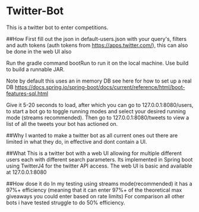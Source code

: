 # Twitter-Bot
This is a twitter bot to enter competitions.

##How
First fill out the json in default-users.json with your query's, filters and auth tokens (auth tokens from https://apps.twitter.com/), this can also be done in the web UI also

Run the gradle command bootRun to run it on the local machine. Use build to build a runnable JAR. 

Note by default this uses an in memory DB see here for how to set up a real DB https://docs.spring.io/spring-boot/docs/current/reference/html/boot-features-sql.html

Give it 5-20 seconds to load, after which you can go to 127.0.0.1:8080/users, to start a bot go to toggle running modes and select your desired running mode  (streams recommended).
Then go to 127.0.0.1:8080/tweets to view a list of all the tweets your bot has actioned on.

##Why
I wanted to make a twitter bot as all current ones out there are limited in what they do, in effective and dont contain a UI.

##What
This is a twitter bot with a web UI allowing for multiple different users each with different search parameters.
Its implemented in Spring boot using TwitterJ4 for the twitter API access.
The web UI is basic and available at 127.0.0.1:8080

##How dose it do
In my testing using streams mode(recommended) it has a 97%+ efficiency (meaning that it can enter 97%+ of the theoretical max giveaways you could enter based on rate limits)
For comparison all other bots i have tested struggle to do 50% efficiency.
